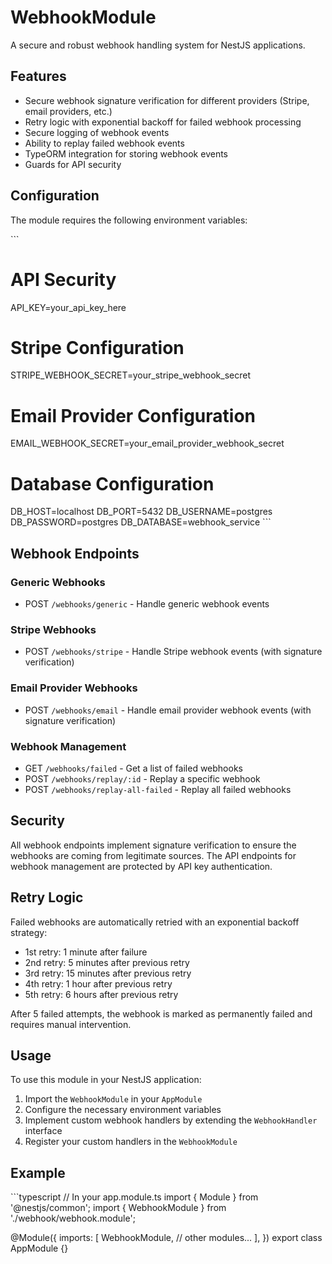# WebhookModule

A secure and robust webhook handling system for NestJS applications.

## Features

- Secure webhook signature verification for different providers (Stripe, email providers, etc.)
- Retry logic with exponential backoff for failed webhook processing
- Secure logging of webhook events
- Ability to replay failed webhook events
- TypeORM integration for storing webhook events
- Guards for API security

## Configuration

The module requires the following environment variables:

\`\`\`
# API Security
API_KEY=your_api_key_here

# Stripe Configuration
STRIPE_WEBHOOK_SECRET=your_stripe_webhook_secret

# Email Provider Configuration
EMAIL_WEBHOOK_SECRET=your_email_provider_webhook_secret

# Database Configuration
DB_HOST=localhost
DB_PORT=5432
DB_USERNAME=postgres
DB_PASSWORD=postgres
DB_DATABASE=webhook_service
\`\`\`

## Webhook Endpoints

### Generic Webhooks
- POST `/webhooks/generic` - Handle generic webhook events

### Stripe Webhooks
- POST `/webhooks/stripe` - Handle Stripe webhook events (with signature verification)

### Email Provider Webhooks
- POST `/webhooks/email` - Handle email provider webhook events (with signature verification)

### Webhook Management
- GET `/webhooks/failed` - Get a list of failed webhooks
- POST `/webhooks/replay/:id` - Replay a specific webhook
- POST `/webhooks/replay-all-failed` - Replay all failed webhooks

## Security

All webhook endpoints implement signature verification to ensure the webhooks are coming from legitimate sources. The API endpoints for webhook management are protected by API key authentication.

## Retry Logic

Failed webhooks are automatically retried with an exponential backoff strategy:
- 1st retry: 1 minute after failure
- 2nd retry: 5 minutes after previous retry
- 3rd retry: 15 minutes after previous retry
- 4th retry: 1 hour after previous retry
- 5th retry: 6 hours after previous retry

After 5 failed attempts, the webhook is marked as permanently failed and requires manual intervention.

## Usage

To use this module in your NestJS application:

1. Import the `WebhookModule` in your `AppModule`
2. Configure the necessary environment variables
3. Implement custom webhook handlers by extending the `WebhookHandler` interface
4. Register your custom handlers in the `WebhookModule`

## Example

\`\`\`typescript
// In your app.module.ts
import { Module } from '@nestjs/common';
import { WebhookModule } from './webhook/webhook.module';

@Module({
  imports: [
    WebhookModule,
    // other modules...
  ],
})
export class AppModule {}
